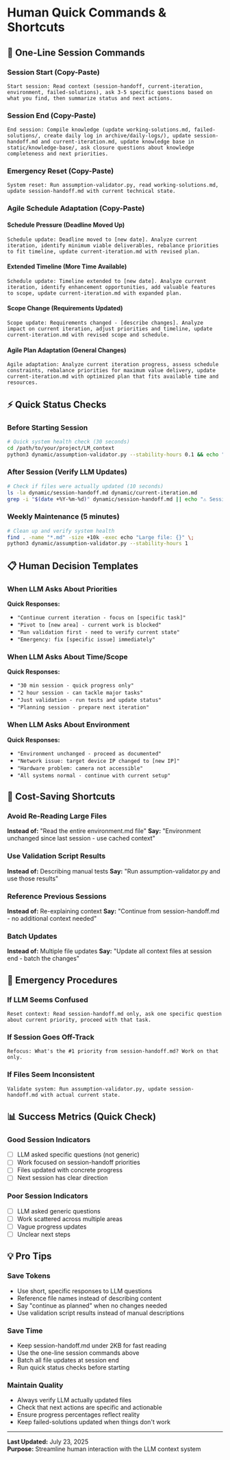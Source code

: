 # Human Quick Commands & Shortcuts

## 🚀 One-Line Session Commands

### Session Start (Copy-Paste)
```
Start session: Read context (session-handoff, current-iteration, environment, failed-solutions), ask 3-5 specific questions based on what you find, then summarize status and next actions.
```

### Session End (Copy-Paste)  
```
End session: Compile knowledge (update working-solutions.md, failed-solutions/, create daily log in archive/daily-logs/), update session-handoff.md and current-iteration.md, update knowledge base in static/knowledge-base/, ask closure questions about knowledge completeness and next priorities.
```

### Emergency Reset (Copy-Paste)
```
System reset: Run assumption-validator.py, read working-solutions.md, update session-handoff.md with current technical state.
```

### Agile Schedule Adaptation (Copy-Paste)

#### Schedule Pressure (Deadline Moved Up)
```
Schedule update: Deadline moved to [new date]. Analyze current iteration, identify minimum viable deliverables, rebalance priorities to fit timeline, update current-iteration.md with revised plan.
```

#### Extended Timeline (More Time Available)
```
Schedule update: Timeline extended to [new date]. Analyze current iteration, identify enhancement opportunities, add valuable features to scope, update current-iteration.md with expanded plan.
```

#### Scope Change (Requirements Updated)
```
Scope update: Requirements changed - [describe changes]. Analyze impact on current iteration, adjust priorities and timeline, update current-iteration.md with revised scope and schedule.
```

#### Agile Plan Adaptation (General Changes)
```
Agile adaptation: Analyze current iteration progress, assess schedule constraints, rebalance priorities for maximum value delivery, update current-iteration.md with optimized plan that fits available time and resources.
```

## ⚡ Quick Status Checks

### Before Starting Session
```bash
# Quick system health check (30 seconds)
cd /path/to/your/project/LM_context
python3 dynamic/assumption-validator.py --stability-hours 0.1 && echo "✅ System Ready"
```

### After Session (Verify LLM Updates)
```bash
# Check if files were actually updated (10 seconds)
ls -la dynamic/session-handoff.md dynamic/current-iteration.md
grep -i "$(date +%Y-%m-%d)" dynamic/session-handoff.md || echo "⚠️ Session handoff not updated"
```

### Weekly Maintenance (5 minutes)
```bash
# Clean up and verify system health
find . -name "*.md" -size +10k -exec echo "Large file: {}" \;
python3 dynamic/assumption-validator.py --stability-hours 1
```

## 📋 Human Decision Templates

### When LLM Asks About Priorities
**Quick Responses:**
- `"Continue current iteration - focus on [specific task]"`
- `"Pivot to [new area] - current work is blocked"`  
- `"Run validation first - need to verify current state"`
- `"Emergency: fix [specific issue] immediately"`

### When LLM Asks About Time/Scope
**Quick Responses:**
- `"30 min session - quick progress only"`
- `"2 hour session - can tackle major tasks"`
- `"Just validation - run tests and update status"`
- `"Planning session - prepare next iteration"`

### When LLM Asks About Environment
**Quick Responses:**
- `"Environment unchanged - proceed as documented"`
- `"Network issue: target device IP changed to [new IP]"`
- `"Hardware problem: camera not accessible"`
- `"All systems normal - continue with current setup"`

## 🎯 Cost-Saving Shortcuts

### Avoid Re-Reading Large Files
**Instead of:** "Read the entire environment.md file"
**Say:** "Environment unchanged since last session - use cached context"

### Use Validation Script Results
**Instead of:** Describing manual tests
**Say:** "Run assumption-validator.py and use those results"

### Reference Previous Sessions
**Instead of:** Re-explaining context
**Say:** "Continue from session-handoff.md - no additional context needed"

### Batch Updates
**Instead of:** Multiple file updates
**Say:** "Update all context files at session end - batch the changes"

## 🔧 Emergency Procedures

### If LLM Seems Confused
```
Reset context: Read session-handoff.md only, ask one specific question about current priority, proceed with that task.
```

### If Session Goes Off-Track
```
Refocus: What's the #1 priority from session-handoff.md? Work on that only.
```

### If Files Seem Inconsistent
```
Validate system: Run assumption-validator.py, update session-handoff.md with actual current state.
```

## 📊 Success Metrics (Quick Check)

### Good Session Indicators
- [ ] LLM asked specific questions (not generic)
- [ ] Work focused on session-handoff priorities  
- [ ] Files updated with concrete progress
- [ ] Next session has clear direction

### Poor Session Indicators  
- [ ] LLM asked generic questions
- [ ] Work scattered across multiple areas
- [ ] Vague progress updates
- [ ] Unclear next steps

## 💡 Pro Tips

### Save Tokens
- Use short, specific responses to LLM questions
- Reference file names instead of describing content
- Say "continue as planned" when no changes needed
- Use validation script results instead of manual descriptions

### Save Time
- Keep session-handoff.md under 2KB for fast reading
- Use the one-line session commands above
- Batch all file updates at session end
- Run quick status checks before starting

### Maintain Quality
- Always verify LLM actually updated files
- Check that next actions are specific and actionable
- Ensure progress percentages reflect reality
- Keep failed-solutions updated when things don't work

---

**Last Updated:** July 23, 2025  
**Purpose:** Streamline human interaction with the LLM context system
